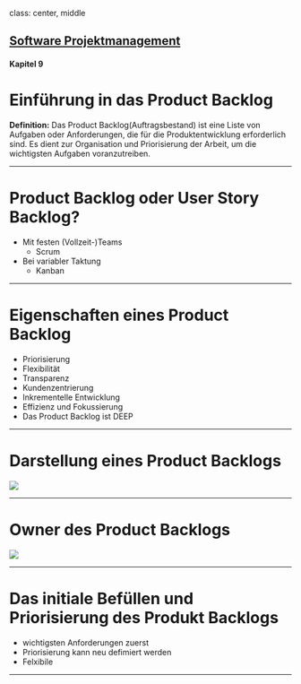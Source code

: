 class: center, middle

## [Software Projektmanagement](index.html)

#### Kapitel 9

# Einführung in das Product Backlog

**Definition:** Das Product Backlog(Auftragsbestand) ist eine Liste von Aufgaben oder Anforderungen, die für die Produktentwicklung erforderlich sind. Es dient zur Organisation und Priorisierung der Arbeit, um die wichtigsten Aufgaben voranzutreiben.

---
# Product Backlog oder User Story Backlog?

- Mit festen (Vollzeit-)Teams
  - Scrum 
- Bei variabler Taktung
  - Kanban 

---

# Eigenschaften eines Product Backlog
- Priorisierung
- Flexibilität
- Transparenz
- Kundenzentrierung
- Inkrementelle Entwicklung
- Effizienz und Fokussierung
- Das Product Backlog ist DEEP
  
---

# Darstellung eines Product Backlogs

![](/media/kapitel5-9/Product-Backlog-Struktur-1024x643.png)

---
# Owner des Product Backlogs
![](/media/kapitel5-9/aufgaben-scrum-product-owner-1024x724-1.jpg)


---

# Das initiale Befüllen und Priorisierung des Produkt Backlogs
- wichtigsten Anforderungen zuerst
- Priorisierung kann neu defimiert werden
- Felxibile
  
---
